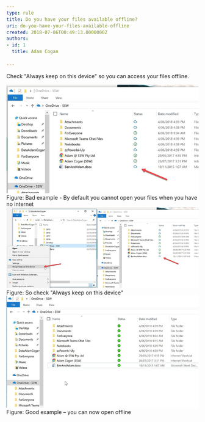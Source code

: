 ```yaml
---
type: rule
title: Do you have your files available offline?
uri: do-you-have-your-files-available-offline
created: 2018-07-06T00:49:13.0000000Z
authors:
- id: 1
  title: Adam Cogan

---
```


 Check "Always keep on this device" so you can access your files offline.

  ![onedrive-bad.jpg](onedrive-bad.jpg) Figure: Bad example - By default you cannot open your files when you have no internet   ![onedrive-instructions.jpg](onedrive-instructions.jpg) Figure: So check "Always keep on this device" ![onedrive-good.jpg](onedrive-good.jpg) Figure: Good example – you can now open offline 
​


